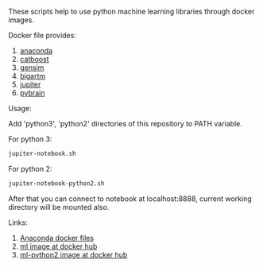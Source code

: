 These scripts help to use python machine learning libraries through docker images.

Docker file provides:
1. [anaconda](https://anaconda.org/anaconda/python)
2. [catboost](https://github.com/catboost/catboost)
3. [gensim](https://radimrehurek.com/gensim/)
4. [bigartm](https://github.com/bigartm/bigartm)
5. [jupiter](http://jupyter.org/)
6. [pybrain](https://github.com/pybrain/pybrain)

Usage:  

Add 'python3', 'python2' directories of this repository to PATH variable.

For python 3:
```bash
jupiter-notebook.sh
```
For python 2:
```bash
jupiter-notebook-python2.sh
```
After that you can connect to notebook at localhost:8888, current working directory will be mounted also.

Links:
1. [Anaconda docker files](https://github.com/ContinuumIO/docker-images)
2. [ml image at docker hub](https://hub.docker.com/r/yantonov/ml/)
3. [ml-python2 image at docker hub](https://hub.docker.com/r/yantonov/ml-python2/)
